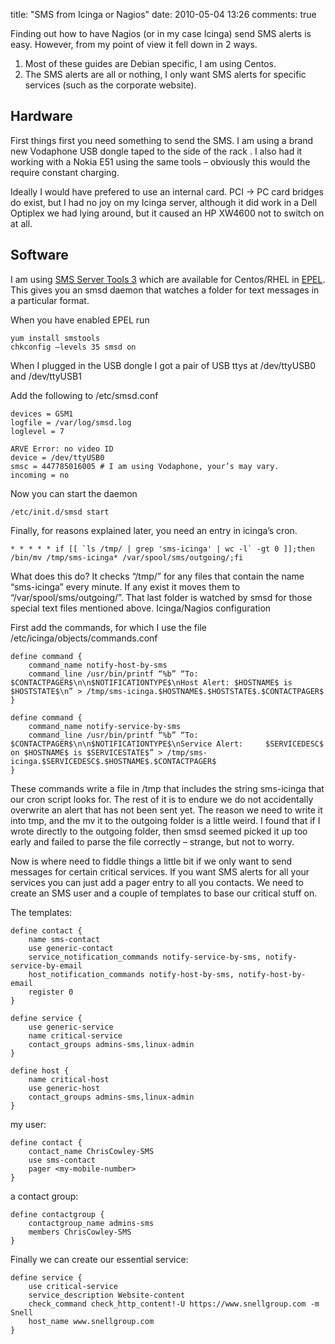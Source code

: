 title: "SMS from Icinga or Nagios"
date: 2010-05-04 13:26
comments: true


Finding out how to have Nagios (or in my case Icinga) send SMS alerts is easy. However, from my point of view it fell down in 2 ways.

1. Most of these guides are Debian specific, I am using Centos.
1. The SMS alerts are all or nothing, I only want SMS alerts for specific services (such as the corporate website).
<!-- more -->

## Hardware

First things first you need something to send the SMS. I am using a brand new Vodaphone USB dongle taped to the side of the rack . I also had it working with a Nokia E51 using the same tools – obviously this would the require constant charging.

Ideally I would have prefered to use an internal card. PCI -> PC card bridges do exist, but I had no joy on my Icinga server, although it did work in a Dell Optiplex we had lying around, but it caused an HP XW4600 not to switch on at all.

## Software

I am using <a href="https://smstools3.kekekasvi.com/" target="_blank">SMS Server Tools 3</a> which are available for Centos/RHEL in <a href="https://fedoraproject.org/wiki/EPEL" target="_blank">EPEL</a>. This gives you an smsd daemon that watches a folder for text messages in a particular format.

When you have enabled EPEL run
```
yum install smstools
chkconfig –levels 35 smsd on
```

When I plugged in the USB dongle I got a pair of USB ttys at /dev/ttyUSB0 and /dev/ttyUSB1

Add the following to /etc/smsd.conf
```
devices = GSM1
logfile = /var/log/smsd.log
loglevel = 7

ARVE Error: no video ID
device = /dev/ttyUSB0
smsc = 447785016005 # I am using Vodaphone, your’s may vary.
incoming = no
```
Now you can start the daemon

    /etc/init.d/smsd start

Finally, for reasons explained later, you need an entry in icinga’s cron.
```
* * * * * if [[ `ls /tmp/ | grep 'sms-icinga' | wc -l` -gt 0 ]];then /bin/mv /tmp/sms-icinga* /var/spool/sms/outgoing/;fi
```

What does this do? It checks “/tmp/” for any files that contain the name “sms-icinga” every minute. If any exist it moves them to “/var/spool/sms/outgoing/”. That last folder is watched by smsd for those special text files mentioned above.
Icinga/Nagios configuration

First add the commands, for which I use the file /etc/icinga/objects/commands.conf
```
define command {
    command_name notify-host-by-sms
    command_line /usr/bin/printf “%b” “To: $CONTACTPAGER$\n\n$NOTIFICATIONTYPE$\nHost Alert: $HOSTNAME$ is $HOSTSTATE$\n” > /tmp/sms-icinga.$HOSTNAME$.$HOSTSTATE$.$CONTACTPAGER$
}

define command {
    command_name notify-service-by-sms
    command_line /usr/bin/printf “%b” “To: $CONTACTPAGER$\n\n$NOTIFICATIONTYPE$\nService Alert:     $SERVICEDESC$ on $HOSTNAME$ is $SERVICESTATE$” > /tmp/sms-icinga.$SERVICEDESC$.$HOSTNAME$.$CONTACTPAGER$
}
```
These commands write a file in /tmp that includes the string sms-icinga that our cron script looks for. The rest of it is to endure we do not accidentally overwrite an alert that has not been sent yet. The reason we need to write it into tmp, and the mv it to the outgoing folder is a little weird. I found that if I wrote directly to the outgoing folder, then smsd seemed picked it up too early and failed to parse the file correctly – strange, but not to worry.

Now is where need to fiddle things a little bit if we only want to send messages for certain critical services. If you want SMS alerts for all your services you can just add a pager entry to all you contacts. We need to create an SMS user and a couple of templates to base our critical stuff on.

The templates:
```
define contact {
    name sms-contact
    use generic-contact
    service_notification_commands notify-service-by-sms, notify-service-by-email
    host_notification_commands notify-host-by-sms, notify-host-by-email
    register 0
}

define service {
    use generic-service
    name critical-service
    contact_groups admins-sms,linux-admin
}

define host {
    name critical-host
    use generic-host
    contact_groups admins-sms,linux-admin
}
```
my user:
```
define contact {
    contact_name ChrisCowley-SMS
    use sms-contact
    pager <my-mobile-number>
}
```
a contact group:
```
define contactgroup {
    contactgroup_name admins-sms
    members ChrisCowley-SMS
}
```

Finally we can create our essential service:

```
define service {
    use critical-service
    service_description Website-content
    check_command check_http_content!-U https://www.snellgroup.com -m Snell
    host_name www.snellgroup.com
}
```

